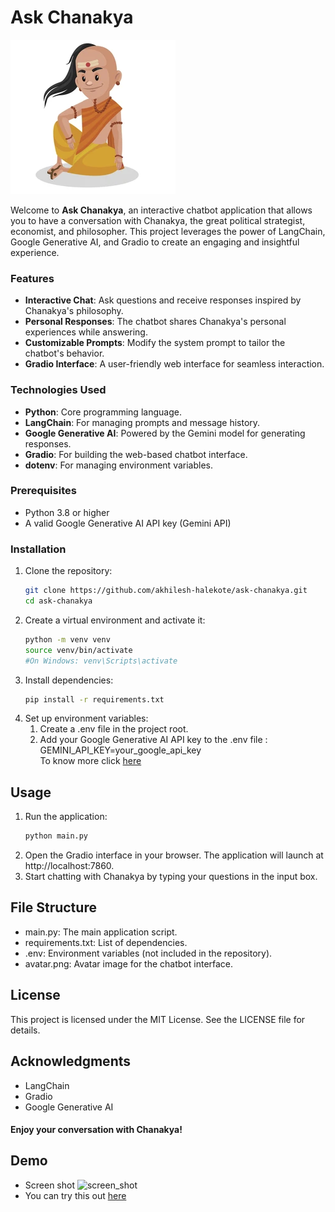 # Ask Chanakya
![Chanakya](https://github.com/akhilesh-halekote/ask-chanakya/blob/main/avatar.png)

Welcome to **Ask Chanakya**, an interactive chatbot application that allows you to have a conversation with Chanakya, the great political strategist, economist, and philosopher. This project leverages the power of LangChain, Google Generative AI, and Gradio to create an engaging and insightful experience.

### Features

- **Interactive Chat**: Ask questions and receive responses inspired by Chanakya's philosophy.
- **Personal Responses**: The chatbot shares Chanakya's personal experiences while answering.
- **Customizable Prompts**: Modify the system prompt to tailor the chatbot's behavior.
- **Gradio Interface**: A user-friendly web interface for seamless interaction.

### Technologies Used

- **Python**: Core programming language.
- **LangChain**: For managing prompts and message history.
- **Google Generative AI**: Powered by the Gemini model for generating responses.
- **Gradio**: For building the web-based chatbot interface.
- **dotenv**: For managing environment variables.

### Prerequisites

- Python 3.8 or higher
- A valid Google Generative AI API key (Gemini API)

### Installation

1. Clone the repository:
   ```bash
   git clone https://github.com/akhilesh-halekote/ask-chanakya.git
   cd ask-chanakya

2. Create a virtual environment and activate it:
   ```bash
   python -m venv venv 
   source venv/bin/activate 
   #On Windows: venv\Scripts\activate
3. Install dependencies:  
   ```bash
   pip install -r requirements.txt
4. Set up environment variables:
   1. Create a .env file in the project root. 
   2. Add your Google Generative AI API key to the .env file :
      GEMINI_API_KEY=your_google_api_key </br>
      To know more click [here](https://support.gemini.com/hc/en-us/articles/360031080191-How-do-I-create-an-API-key?utm_source=google&utm_campaignID=23052016550&utm_adgroupID=&utm_creativeID=&utm_medium=cpc&utm_content=&utm_term=&gad_source=1&gad_campaignid=23045996358&gclid=EAIaIQobChMI2sO5r8yCkAMVtZaDBx3jeR0CEAAYASAAEgKAlvD_BwE)

## Usage
1. Run the application:  
   ```bash 
   python main.py
2. Open the Gradio interface in your browser. The application will launch at http://localhost:7860.  
3. Start chatting with Chanakya by typing your questions in the input box.  

## File Structure
- main.py: The main application script.
- requirements.txt: List of dependencies.
- .env: Environment variables (not included in the repository).
- avatar.png: Avatar image for the chatbot interface.

## License
This project is licensed under the MIT License. See the LICENSE file for details.  

## Acknowledgments
- LangChain
- Gradio
- Google Generative AI 
#### Enjoy your conversation with Chanakya!

## Demo
- Screen shot
![screen_shot](https://github.com/akhilesh-halekote/ask-chanakya/blob/main/readme/ui.png)
- You can try this out [here](https://ask-chanakya-production.up.railway.app)
